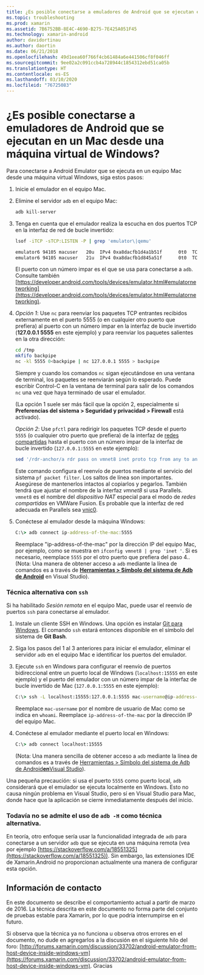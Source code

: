 ```yaml
---
title: ¿Es posible conectarse a emuladores de Android que se ejecutan en un Mac desde una máquina virtual de Windows?
ms.topic: troubleshooting
ms.prod: xamarin
ms.assetid: 7B6752BB-8E4C-4690-B275-7E425A051F45
ms.technology: xamarin-android
author: davidortinau
ms.author: daortin
ms.date: 06/21/2018
ms.openlocfilehash: 49d1eea60f766f4cb61484a6e441506cf8f046ff
ms.sourcegitcommit: 9ee02a2c091ccb4a728944c1854312ebd51ca05b
ms.translationtype: HT
ms.contentlocale: es-ES
ms.lasthandoff: 03/10/2020
ms.locfileid: "76725083"
---
```

# <a name="is-it-possible-to-connect-to-android-emulators-running-on-a-mac-from-a-windows-vm"></a>¿Es posible conectarse a emuladores de Android que se ejecutan en un Mac desde una máquina virtual de Windows?

Para conectarse a Android Emulator que se ejecuta en un equipo Mac desde una máquina virtual Windows, siga estos pasos:

1. Inicie el emulador en el equipo Mac.

2. Elimine el servidor `adb` en el equipo Mac:

    ```bash
    adb kill-server
    ```

3. Tenga en cuenta que el emulador realiza la escucha en dos puertos TCP en la interfaz de red de bucle invertido:

    ```bash
    lsof -iTCP -sTCP:LISTEN -P | grep 'emulator\|qemu'

    emulator6 94105 macuser   20u  IPv4 0xa8dacfb1d4a1b51f      0t0  TCP localhost:5555 (LISTEN)
    emulator6 94105 macuser   21u  IPv4 0xa8dacfb1d845a51f      0t0  TCP localhost:5554 (LISTEN)
    ```

    El puerto con un número impar es el que se usa para conectarse a `adb`. Consulte también [https://developer.android.com/tools/devices/emulator.html#emulatornetworking](https://developer.android.com/tools/devices/emulator.html#emulatornetworking).

4. _Opción 1_: Use `nc` para reenviar los paquetes TCP entrantes recibidos externamente en el puerto 5555 (o en cualquier otro puerto que prefiera) al puerto con un número impar en la interfaz de bucle invertido (**127.0.0.1 5555** en este ejemplo) y para reenviar los paquetes salientes en la otra dirección:

    ```bash
    cd /tmp
    mkfifo backpipe
    nc -kl 5555 0<backpipe | nc 127.0.0.1 5555 > backpipe
    ```

    Siempre y cuando los comandos `nc` sigan ejecutándose en una ventana de terminal, los paquetes se reenviarán según lo esperado. Puede escribir Control-C en la ventana de terminal para salir de los comandos `nc` una vez que haya terminado de usar el emulador.

    (La opción 1 suele ser más fácil que la opción 2, especialmente si **Preferencias del sistema > Seguridad y privacidad > Firewall** está activado).

    _Opción 2_: Use `pfctl` para redirigir los paquetes TCP desde el puerto `5555` (o cualquier otro puerto que prefiera) de la interfaz de [redes compartidas](https://kb.parallels.com/en/4948) hasta el puerto con un número impar de la interfaz de bucle invertido (`127.0.0.1:5555` en este ejemplo):

    ```bash
    sed '/rdr-anchor/a rdr pass on vmnet8 inet proto tcp from any to any port 5555 -> 127.0.0.1 port 5555' /etc/pf.conf | sudo pfctl -ef -
    ```

    Este comando configura el reenvío de puertos mediante el servicio del sistema `pf packet filter`. Los saltos de línea son importantes. Asegúrese de mantenerlos intactos al copiarlos y pegarlos. También tendrá que ajustar el nombre de la interfaz *vmnet8* si usa Parallels. `vmnet8` es el nombre del *dispositivo NAT* especial para el modo de *redes compartidas* en VMWare Fusion. Es probable que la interfaz de red adecuada en Parallels sea [vnic0](https://download.parallels.com/doc/psbm/en/Parallels_Server_Bare_Metal_Users_Guide/29258.htm).

5. Conéctese al emulador desde la máquina Windows:

    ```cmd
    C:\> adb connect ip-address-of-the-mac:5555
    ```

    Reemplace "ip-address-of-the-mac" por la dirección IP del equipo Mac, por ejemplo, como se muestra en `ifconfig vmnet8 | grep 'inet '`. Si es necesario, reemplace `5555` por el otro puerto que prefiera del paso 4.\. (Nota: Una manera de obtener acceso a `adb` mediante la línea de comandos es a través de [**Herramientas > Símbolo del sistema de Adb de Android**](~/cross-platform/troubleshooting/questions/version-logs.md#adb-logcat) en Visual Studio).

### <a name="alternate-technique-using-ssh"></a>Técnica alternativa con `ssh`

Si ha habilitado _Sesión remota_ en el equipo Mac, puede usar el reenvío de puertos `ssh` para conectarse al emulador.

1. Instale un cliente SSH en Windows. Una opción es instalar [Git para Windows](https://git-for-windows.github.io/). El comando `ssh` estará entonces disponible en el símbolo del sistema de **Git Bash**.

2. Siga los pasos del 1 al 3 anteriores para iniciar el emulador, eliminar el servidor `adb` en el equipo Mac e identificar los puertos del emulador.

3. Ejecute `ssh` en Windows para configurar el reenvío de puertos bidireccional entre un puerto local de Windows (`localhost:15555` en este ejemplo) y el puerto del emulador con un número impar de la interfaz de bucle invertido de Mac (`127.0.0.1:5555` en este ejemplo):

    ```cmd
    C:\> ssh -L localhost:15555:127.0.0.1:5555 mac-username@ip-address-of-the-mac
    ```

    Reemplace `mac-username` por el nombre de usuario de Mac como se indica en `whoami`. Reemplace `ip-address-of-the-mac` por la dirección IP del equipo Mac.

4. Conéctese al emulador mediante el puerto local en Windows:

    ```cmd
    C:\> adb connect localhost:15555
    ```

    (Nota: Una manera sencilla de obtener acceso a `adb` mediante la línea de comandos es a través de [Herramientas > Símbolo del sistema de Adb de Android**en**Visual Studio](~/cross-platform/troubleshooting/questions/version-logs.md#adb-logcat)).

Una pequeña precaución: si usa el puerto `5555` como puerto local, `adb` considerará que el emulador se ejecuta localmente en Windows. Esto no causa ningún problema en Visual Studio, pero sí en Visual Studio para Mac, donde hace que la aplicación se cierre inmediatamente después del inicio.

### <a name="alternate-technique-using-adb--h-is-not-yet-supported"></a>Todavía no se admite el uso de `adb -H` como técnica alternativa.

En teoría, otro enfoque sería usar la funcionalidad integrada de `adb` para conectarse a un servidor `adb` que se ejecuta en una máquina remota (vea por ejemplo [https://stackoverflow.com/a/18551325](https://stackoverflow.com/a/18551325)).
Sin embargo, las extensiones IDE de Xamarin.Android no proporcionan actualmente una manera de configurar esta opción.

## <a name="contact-information"></a>Información de contacto

En este documento se describe el comportamiento actual a partir de marzo de 2016. La técnica descrita en este documento no forma parte del conjunto de pruebas estable para Xamarin, por lo que podría interrumpirse en el futuro.

Si observa que la técnica ya no funciona u observa otros errores en el documento, no dude en agregarlos a la discusión en el siguiente hilo del foro: [http://forums.xamarin.com/discussion/33702/android-emulator-from-host-device-inside-windows-vm](https://forums.xamarin.com/discussion/33702/android-emulator-from-host-device-inside-windows-vm).
Gracias
